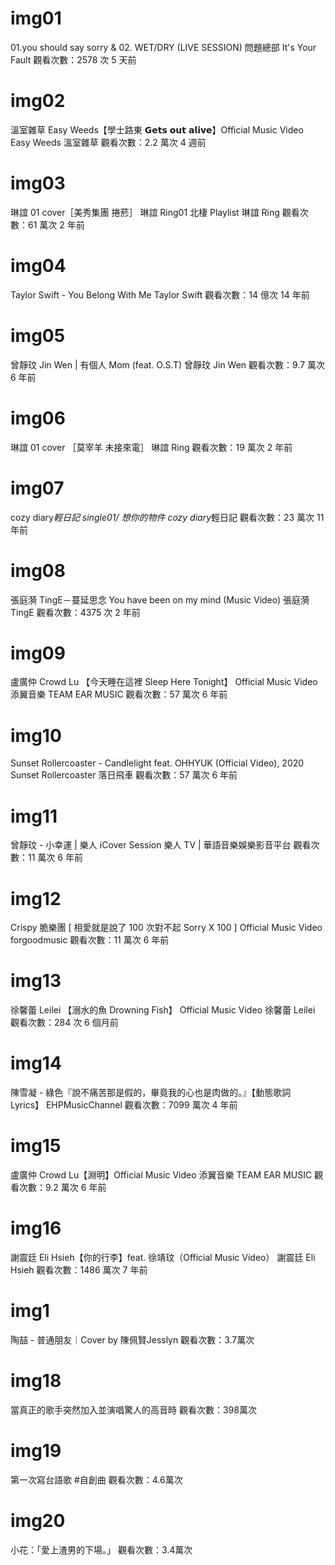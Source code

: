 # img01

01.you should say sorry & 02. WET/DRY (LIVE SESSION)
問題總部 It's Your Fault
觀看次數：2578 次
5 天前

# img02

溫室雜草 Easy Weeds【學士路東 𝗚𝗲𝘁𝘀 𝗼𝘂𝘁 𝗮𝗹𝗶𝘃𝗲】Official Music Video
Easy Weeds 溫室雜草
觀看次數：2.2 萬次
4 週前

# img03

琳誼 01 cover［美秀集團 捲菸］ 琳誼 Ring01 北棲 Playlist
琳誼 Ring
觀看次數：61 萬次
2 年前

# img04

Taylor Swift - You Belong With Me
Taylor Swift
觀看次數：14 億次
14 年前

# img05

曾靜玟 Jin Wen | 有個人 Mom (feat. O.S.T)
曾靜玟 Jin Wen
觀看次數：9.7 萬次
6 年前

# img06

琳誼 01 cover ［莫宰羊 未接來電］
琳誼 Ring
觀看次數：19 萬次
2 年前

# img07

cozy diary*輕日記 single01/ 想你的物件
cozy diary*輕日記
觀看次數：23 萬次
11 年前

# img08

張庭漪 TingE－蔓延思念 You have been on my mind (Music Video)
張庭漪 TingE
觀看次數：4375 次
2 年前

# img09

盧廣仲 Crowd Lu 【今天睡在這裡 Sleep Here Tonight】 Official Music Video
添翼音樂 TEAM EAR MUSIC
觀看次數：57 萬次
6 年前

# img10

Sunset Rollercoaster - Candlelight feat. OHHYUK (Official Video), 2020
Sunset Rollercoaster 落日飛車
觀看次數：57 萬次 6 年前

# img11

曾靜玟 - 小幸運 | 樂人 iCover Session
樂人 TV | 華語音樂娛樂影音平台
觀看次數：11 萬次
6 年前

# img12

Crispy 脆樂團 [ 相愛就是說了 100 次對不起 Sorry X 100 ] Official Music Video
forgoodmusic
觀看次數：11 萬次
6 年前

# img13

徐馨蕾 Leilei 【溺水的魚 Drowning Fish】 Official Music Video
徐馨蕾 Leilei
觀看次數：284 次
6 個月前

# img14

陳雪凝 - 綠色『說不痛苦那是假的，畢竟我的心也是肉做的。』【動態歌詞 Lyrics】
EHPMusicChannel
觀看次數：7099 萬次
4 年前

# img15

盧廣仲 Crowd Lu【淵明】Official Music Video
添翼音樂 TEAM EAR MUSIC
觀看次數：9.2 萬次
6 年前

# img16

謝震廷 Eli Hsieh【你的行李】feat. 徐靖玟（Official Music Video）
謝震廷 Eli Hsieh
觀看次數：1486 萬次
7 年前

# img1
陶喆 - 普通朋友｜Cover by 陳佩賢Jesslyn
觀看次數：3.7萬次

# img18
當真正的歌手突然加入並演唱驚人的高音時
觀看次數：398萬次

# img19
第一次寫台語歌 #自創曲
觀看次數：4.6萬次

# img20
小花：「愛上渣男的下場。」
觀看次數：3.4萬次